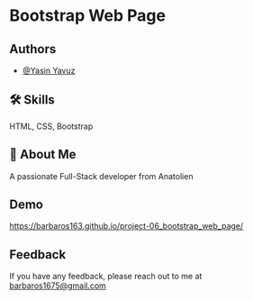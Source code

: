
# Bootstrap Web Page




## Authors



- [@Yasin Yavuz](https://github.com/barbaros163)



## 🛠 Skills
HTML, CSS, Bootstrap


## 🚀 About Me
A passionate Full-Stack developer from Anatolien


## Demo

https://barbaros163.github.io/project-06_bootstrap_web_page/


## Feedback

If you have any feedback, please reach out to me at barbaros1675@gmail.com

